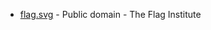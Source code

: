 * [flag.svg](https://en.wikipedia.org/wiki/File:Flag_of_Merionethshire.svg) - Public domain - The Flag Institute
